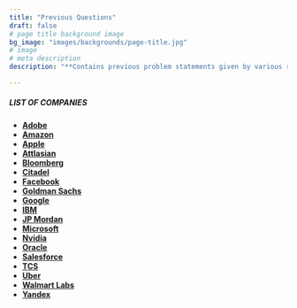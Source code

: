 ```yaml
---
title: "Previous Questions"
draft: false
# page title background image
bg_image: "images/backgrounds/page-title.jpg"
# image
# meta description
description: "**Contains previous problem statements given by various recruitors during their selection process.**"

---
```


##### LIST OF COMPANIES 

* **[Adobe](author/adobe/)**
* **[Amazon](author/amazon/)**
* **[Apple](author/apple/)**
* **[Attlasian](author/atlassian/)**
* **[Bloomberg](author/bloomberg/)**
* **[Citadel](author/citadel/)**
* **[Facebook](author/facebook/)**
* **[Goldman Sachs](author/goldman-sachs/)**
* **[Google](author/google/)**
* **[IBM](/content/english/author/IBM)**
* **[JP Mordan](author/jp-mordan/)**
* **[Microsoft](author/microsoft/)**
* **[Nvidia](author/nvidia/)**
* **[Oracle](author/oracle/)**
* **[Salesforce](author/salesforce/)**
* **[TCS](author/tcs/)**
* **[Uber](author/uber/)**
* **[Walmart Labs](author/walmart-labs/)**
* **[Yandex](author/yandex/)**
